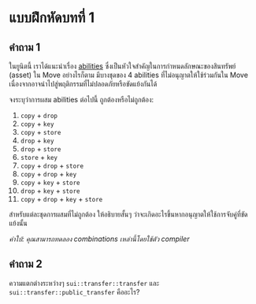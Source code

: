 # แบบฝึกหัดบทที่ 1

## คำถาม 1

ในยูนิตนี้ เราได้แนะนำเรื่อง [abilities](../../unit-one/lessons/3_custom_types_and_abilities.md) ซึ่งเป็นหัวใจสำคัญในการกำหนดลักษณะของสินทรัพย์ (asset) ใน Move อย่างไรก็ตาม มีบางชุดของ 4 abilities ที่ไม่อนุญาตให้ใช้ร่วมกันใน Move เนื่องจากอาจนำไปสู่พฤติกรรมที่ไม่ปลอดภัยหรือขัดแย้งกันได้

จงระบุว่าการผสม abilities ต่อไปนี้ ถูกต้องหรือไม่ถูกต้อง:

1. `copy` + `drop`
2. `copy` + `key`
3. `copy` + `store`
4. `drop` + `key`
5. `drop` + `store`
6. `store` + `key`
7. `copy` + `drop` + `store`
8. `copy` + `drop` + `key`
9. `copy` + `key` + `store`
10. `drop` + `key` + `store`
11. `copy` + `drop` + `key` + `store`

สำหรับแต่ละชุดการผสมที่ไม่ถูกต้อง ให้อธิบายสั้นๆ ว่าจะเกิดอะไรขึ้นหากอนุญาตให้ใช้การจับคู่ที่ขัดแย้งนั้น

_คำใบ้: คุณสามารถทดลอง combinations เหล่านี้โดยใช้ตัว compiler_

## คำถาม 2

ความแตกต่างระหว่างๆ `sui::transfer::transfer` และ `sui::transfer::public_transfer` คืออะไร?